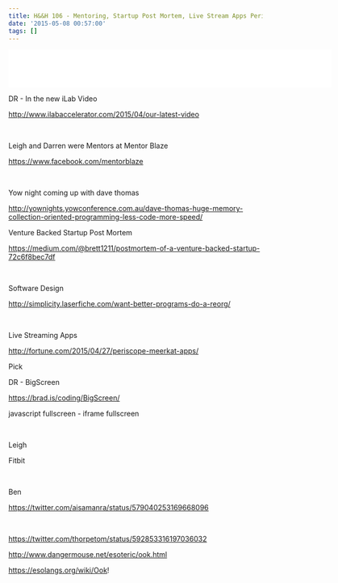 ```yaml
---
title: H&&H 106 - Mentoring, Startup Post Mortem, Live Stream Apps Periscope and Meerkat
date: '2015-05-08 00:57:00'
tags: []
---
```


<!--more-->
<iframe style="border: none" src="//html5-player.libsyn.com/embed/episode/id/3541609/height/75/width/640/theme/standard/direction/no/autoplay/no/autonext/no/thumbnail/no/preload/no/no_addthis/no/" height="75" width="640" scrolling="no"  allowfullscreen webkitallowfullscreen mozallowfullscreen oallowfullscreen msallowfullscreen></iframe>

DR - In the new iLab Video

<a href="http://www.ilabaccelerator.com/2015/04/our-latest-video">http://www.ilabaccelerator.com/2015/04/our-latest-video</a>

<strong><strong> </strong></strong>

Leigh and Darren were Mentors at Mentor Blaze

<a href="https://www.facebook.com/mentorblaze">https://www.facebook.com/mentorblaze</a>

<strong><strong> </strong></strong>

Yow night coming up with dave thomas

<a href="http://yownights.yowconference.com.au/dave-thomas-huge-memory-collection-oriented-programming-less-code-more-speed/">http://yownights.yowconference.com.au/dave-thomas-huge-memory-collection-oriented-programming-less-code-more-speed/</a>

<strong><strong>

</strong></strong>

Venture Backed Startup Post Mortem

<a href="https://medium.com/@brett1211/postmortem-of-a-venture-backed-startup-72c6f8bec7df">https://medium.com/@brett1211/postmortem-of-a-venture-backed-startup-72c6f8bec7df</a>

<strong><strong> </strong></strong>

Software Design

<a href="http://simplicity.laserfiche.com/want-better-programs-do-a-reorg/">http://simplicity.laserfiche.com/want-better-programs-do-a-reorg/</a>

<strong><strong> </strong></strong>

Live Streaming Apps

<a href="http://fortune.com/2015/04/27/periscope-meerkat-apps/">http://fortune.com/2015/04/27/periscope-meerkat-apps/</a>

<strong><strong>


</strong></strong>

Pick

DR - BigScreen

<a href="https://brad.is/coding/BigScreen/">https://brad.is/coding/BigScreen/</a>

javascript fullscreen - iframe fullscreen

<strong><strong> </strong></strong>

Leigh

Fitbit

<strong><strong> </strong></strong>

Ben

<a href="https://twitter.com/aisamanra/status/579040253169668096">https://twitter.com/aisamanra/status/579040253169668096</a>

<strong><strong> </strong></strong>

<a href="https://twitter.com/thorpetom/status/592853316197036032">https://twitter.com/thorpetom/status/592853316197036032</a>

<strong><strong>

</strong></strong>

<a href="http://www.dangermouse.net/esoteric/ook.html">http://www.dangermouse.net/esoteric/ook.html</a>

<a href="https://esolangs.org/wiki/Ook">https://esolangs.org/wiki/Ook</a>!
